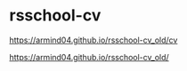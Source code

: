 # rsschool-cv
https://armind04.github.io/rsschool-cv_old/cv


https://armind04.github.io/rsschool-cv_old/
